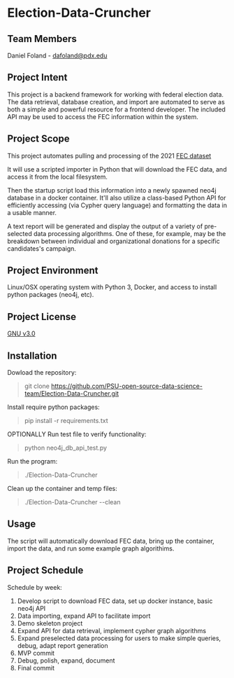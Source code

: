 # Election-Data-Cruncher

## Team Members
Daniel Foland - dafoland@pdx.edu

## Project Intent
This project is a backend framework for working with federal election data. The data retrieval, database creation, and import are automated to serve as both a simple and powerful resource for a frontend developer. The included API may be used to access the FEC information within the system.

## Project Scope
This project automates pulling and processing of the 2021 [FEC dataset](https://www.fec.gov/data/browse-data/?tab=bulk-data)

It will use a scripted importer in Python that will download the FEC data, and access it from the local filesystem. 

Then the startup script load this information into a newly spawned neo4j database in a docker container. It'll also utilize a class-based Python API for efficiently accessing (via Cypher query language) and formatting the data in a usable manner.

A text report will be generated and display the output of a variety of pre-selected data processing algorithms. One of these, for example, may be the breakdown between individual and organizational donations for a specific candidates's campaign.

## Project Environment
Linux/OSX operating system with Python 3, Docker, and access to install python packages (neo4j, etc).

## Project License
[GNU v3.0](https://github.com/PSU-open-source-data-science-team/Election-Data-Cruncher/blob/main/LICENSE)

## Installation
Dowload the repository:
> git clone https://github.com/PSU-open-source-data-science-team/Election-Data-Cruncher.git

Install require python packages:
> pip install -r requirements.txt 

OPTIONALLY Run test file to verify functionality:
> python neo4j_db_api_test.py

Run the program:
> ./Election-Data-Cruncher

Clean up the container and temp files:
> ./Election-Data-Cruncher --clean

## Usage
The script will automatically download FEC data, bring up the container, import the data, and run some example graph algorithims. 

## Project Schedule
Schedule by week:
1. Develop script to download FEC data, set up docker instance, basic neo4j API
1. Data importing, expand API to facilitate import
1. Demo skeleton project
1. Expand API for data retrieval, implement cypher graph algorithms
1. Expand preselected data processing for users to make simple queries, debug, adapt report generation
1. MVP commit
1. Debug, polish, expand, document
1. Final commit

